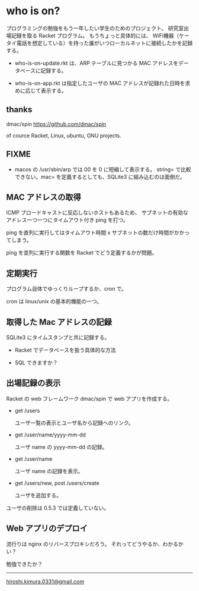 # who is on?

プログラミングの勉強をもう一年したい学生のためのプロジェクト。
研究室出場記録を取る Racket プログラム。
もうちょっと具体的には、
WiFi機器（ケータイ電話を想定している）を持った誰がいつローカルネットに接続したかを記録する。

* who-is-on-update.rkt は、ARP テーブルに見つかる MAC アドレスをデータベースに記録する。

* who-is-on-app.rkt は指定したユーザの MAC アドレスが記録れた日時を求めに応じて表示する。

## thanks

dmac/spin https://github.com/dmac/spin

of cource Racket, Linux, ubuntu, GNU projects.

## FIXME

* macos の /usr/sbin/arp では 00 を 0 に短縮して表示する。
  string= で比較できない。mac= を定義するとしても、SQLite3 に組み込むのは面倒だ。

## MAC アドレスの取得

ICMP ブロードキャストに反応しないホストもあるため、
サブネットの有効なアドレス一つ一つにタイムアウト付き ping を打つ。

ping を直列に実行してはタイムアウト時間 x サブネットの数だけ時間がかかってしまう。

ping を並列に実行する関数を Racket でどう定義するかが問題。

## 定期実行

プログラム自体でゆっくりループするか、cron で。

cron は linux/unix の基本的機能の一つ。

## 取得した Mac アドレスの記録

SQLite3 にタイムスタンプと共に記録する。

* Racket でデータベースを扱う具体的な方法

* SQL できますか？

## 出場記録の表示

Racket の web フレームワーク dmac/spin で web アプリを作成する。

* get /users

  ユーザ一覧の表示とユーザ名から記録へのリンク。

* get /user/name/yyyy-mm-dd

  ユーザ name の yyyy-mm-dd の記録。

* get /user/name

  ユーザ name の記録を表示。

* get /users/new, post /users/create

  ユーザを追加する。

ユーザの削除は 0.5.3 では定義していない。

## Web アプリのデプロイ

流行りは nginx のリバースプロキシだろう。
それってどうやるか、わかるかい？


勉強できたか？

---
hiroshi.kimura.0331@gmail.com
